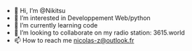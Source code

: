 - 👋 Hi, I’m @Nikitsu
- 👀 I’m interested in Developpement Web/python
- 🌱 I’m currently learning code
- 💞️ I’m looking to collaborate on my radio station: 3615.world
- 📫 How to reach me nicolas-z@outlook.fr

<!---
nicolasdeslilas/nicolasdeslilas is a ✨ special ✨ repository because its `README.md` (this file) appears on your GitHub profile.
You can click the Preview link to take a look at your changes.
--->
